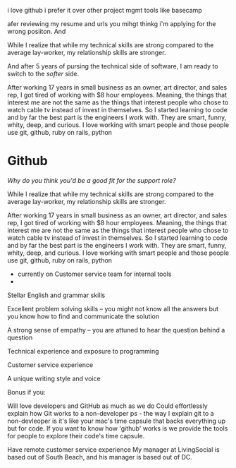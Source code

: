 i love github
i prefer it over other project mgmt tools like basecamp








afer reviewing my resume and urls you mihgt thinkg i'm applying for the wrong posiiton. And 

While I realize that while my technical skills are strong compared to the average lay-worker, my relationship skills are stronger. 

And after 5 years of pursing the technical side of software, I am ready to switch to the _softer_ side.

After working 17 years in small business as an owner, art director, and sales rep, I got tired of working with $8 hour employees. Meaning, the things that interest me are not the same as the things that interest people who chose to watch cable tv instead of invest in themselves. So I started learning to code and by far the best part is the engineers I work with. They are smart, funny, whity, deep, and curious. I love working with smart people and those people use git, github, ruby on rails, python



# Github

_Why do you think you'd be a good fit for the support role?_

While I realize that while my technical skills are strong compared to the average lay-worker, my relationship skills are stronger. 

After working 17 years in small business as an owner, art director, and sales rep, I got tired of working with $8 hour employees. Meaning, the things that interest me are not the same as the things that interest people who chose to watch cable tv instead of invest in themselves. So I started learning to code and by far the best part is the engineers I work with. They are smart, funny, whity, deep, and curious. I love working with smart people and those people use git, github, ruby on rails, python

- currently on Customer service team for internal tools
- 


Stellar English and grammar skills

Excellent problem solving skills – you might not know all the answers but you know how to find and communicate the solution

A strong sense of empathy – you are attuned to hear the question behind a question


Technical experience and exposure to programming

Customer service experience

A unique writing style and voice

Bonus if you:

Will love developers and GitHub as much as we do
Could effortlessly explain how Git works to a non-developer
ps - the way I explain git to a non-devleoper is it's like your mac's time capsule that backs everything up but for code. If you want to know how 'github' works is we provide the tools for people to explore their code's time capsule.

Have remote customer service experience
My manager at LivingSocial is based out of South Beach, and his manager is based out of DC.
